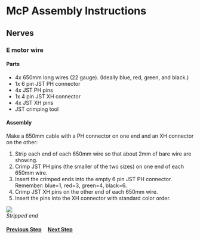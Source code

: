 # McP Assembly Instructions

## Nerves

### E motor wire

#### Parts  

* 4x 650mm long wires (22 gauge). (Ideally blue, red, green, and black.)
* 1x 6 pin JST PH connector
* 4x JST PH pins
* 1x 4 pin JST XH connector
* 4x JST XH pins
* JST crimping tool

#### Assembly
Make a 650mm cable with a PH connector on one end and an XH connector on the other:
1. Strip each end of each 650mm wire so that about 2mm of bare wire are showing.
1. Crimp JST PH pins (the smaller of the two sizes) on one end of each 650mm wire.
1. Insert the crimped ends into the empty 6 pin JST PH connector.  Remember: blue=1, red=3, green=4, black=6.
1. Crimp JST XH pins on the other end of each 650mm wire.
1. Insert the pins into the XH connector with standard color order.

![](img/NX1.jpg)\
*Stripped end* 

#### [Previous Step](nervesZ.md) &nbsp;&nbsp;&nbsp; [Next Step](nervesFans.md)
